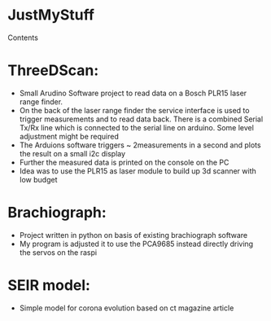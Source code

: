 # JustMyStuff

Contents

ThreeDScan:
===========
* Small Arudino Software project to read data on a Bosch PLR15 laser range finder.
* On the back of the laser range finder the service interface is used to trigger measurements and to read data back. There is a combined Serial Tx/Rx line which is connected to the serial line on arduino. Some level adjustment might be required
* The Arduions software triggers ~ 2measurements in a second and plots the result on a small i2c display
* Further the measured data is printed on the console on the PC
* Idea was to use the PLR15 as laser module to build up 3d scanner with low budget

Brachiograph:
=============
* Project written in python on basis of existing brachiograph software
* My program is adjusted it to use the PCA9685 instead directly driving the servos on the raspi

SEIR model:
===========
* Simple model for corona evolution based on ct magazine article
